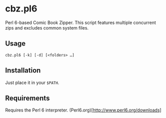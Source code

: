 # cbz.pl6
Perl 6-based Comic Book Zipper. This script features multiple concurrent zips and excludes common system files.

## Usage
`cbz.pl6 [-k] [-d] [<folders> …]`

## Installation
Just place it in your `$PATH`.

## Requirements
Requires the Perl 6 interpreter. (Perl6.org)[http://www.perl6.org/downloads]
